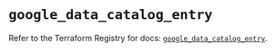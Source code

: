 # `google_data_catalog_entry`

Refer to the Terraform Registry for docs: [`google_data_catalog_entry`](https://registry.terraform.io/providers/hashicorp/google/6.10.0/docs/resources/data_catalog_entry).
